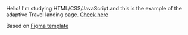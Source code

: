 Hello! I'm studying HTML/CSS/JavaScript and this is the example of the adaptive Travel landing page.
[Check here](#)

Based on [Figma template](https://www.figma.com/)